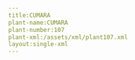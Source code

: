 ```yaml
---
title:CUMARA
plant-name:CUMARA
plant-number:107
plant-xml:/assets/xml/plant107.xml
layout:single-xml
---
```

